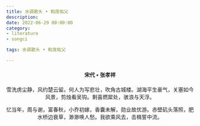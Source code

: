 ```yaml
---
title: 水调歌头 • 和庞佑父
description:
date: 2022-06-29 00:00:00
category:
- literature
- songci

tags: 水调歌头 • 和庞佑父

---
```


<div id="poem-author">
    宋代 • 张孝祥
</div>
<div id="poem-body">
<p class="poem-paragraph">雪洗虏尘静，风约楚云留。何人为写悲壮，吹角古城楼。湖海平生豪气，关塞如今风景，剪烛看吴钩。剩喜燃犀处，骇浪与天浮。</p>
<p class="poem-paragraph">忆当年，周与谢，富春秋，小乔初嫁，香囊未解，勋业故优游。赤壁矶头落照，肥水桥边衰草，渺渺唤人愁。我欲乘风去，击楫誓中流。</p>

</div>

<style>

#poem-author {
    width: 100%;
    text-align: center;
    margin: 20px 0;
    font-weight: bold;
}
#poem-body {
    width: 100%;
    text-align: center;
}
.poem-paragraph {
    font-family: "仿宋"
}

</style>